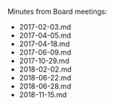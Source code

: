 Minutes from Board meetings:

- 2017-02-03.md
- 2017-04-05.md
- 2017-04-18.md
- 2017-06-09.md
- 2017-10-29.md
- 2018-02-02.md
- 2018-06-22.md
- 2018-06-28.md
- 2018-11-15.md
